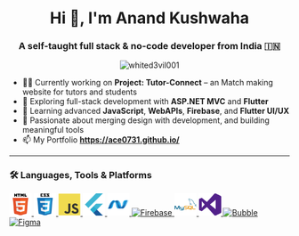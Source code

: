 <h1 align="center">Hi 👋, I'm Anand Kushwaha</h1>
<h3 align="center">A self-taught full stack & no-code developer from India 🇮🇳</h3>

<p align="center">
  <img src="https://komarev.com/ghpvc/?username=whited3vil001&label=Profile%20views&color=0e75b6&style=flat" alt="whited3vil001" />
</p>

- 👨‍💻 Currently working on **Project: Tutor-Connect** – an Match making website for tutors and students  
- 🔧 Exploring full-stack development with **ASP.NET MVC** and **Flutter**  
- 🌱 Learning advanced **JavaScript**, **WebAPIs**, **Firebase**, and **Flutter UI/UX**  
- 🚀 Passionate about merging design with development, and building meaningful tools  
- 📫 My Portfolio **https://ace0731.github.io/**

---

<h3 align="left">🛠️ Languages, Tools & Platforms</h3>
<p align="left">
  <!-- Core Languages -->
  <a href="https://developer.mozilla.org/en-US/docs/Web/HTML" target="_blank" rel="noreferrer">
    <img src="https://raw.githubusercontent.com/devicons/devicon/master/icons/html5/html5-original-wordmark.svg" alt="HTML5" width="40" height="40"/>
  </a>
  <a href="https://developer.mozilla.org/en-US/docs/Web/CSS" target="_blank" rel="noreferrer">
    <img src="https://raw.githubusercontent.com/devicons/devicon/master/icons/css3/css3-original-wordmark.svg" alt="CSS3" width="40" height="40"/>
  </a>
  <a href="https://www.javascript.com/" target="_blank" rel="noreferrer">
    <img src="https://raw.githubusercontent.com/devicons/devicon/master/icons/javascript/javascript-original.svg" alt="JavaScript" width="40" height="40"/>
  </a>

  <!-- Frameworks & Platforms -->
  <a href="https://flutter.dev/" target="_blank" rel="noreferrer">
    <img src="https://raw.githubusercontent.com/devicons/devicon/master/icons/flutter/flutter-original.svg" alt="Flutter" width="40" height="40"/>
  </a>
  <a href="https://dotnet.microsoft.com/" target="_blank" rel="noreferrer">
    <img src="https://raw.githubusercontent.com/devicons/devicon/master/icons/dot-net/dot-net-original.svg" alt=".NET" width="40" height="40"/>
  </a>

  <!-- Backend & DB -->
  <a href="https://firebase.google.com/" target="_blank" rel="noreferrer">
    <img src="https://www.vectorlogo.zone/logos/firebase/firebase-icon.svg" alt="Firebase" width="40" height="40"/>
  </a>
  <a href="https://www.mysql.com/" target="_blank" rel="noreferrer">
    <img src="https://raw.githubusercontent.com/devicons/devicon/master/icons/mysql/mysql-original-wordmark.svg" alt="MySQL" width="40" height="40"/>
  </a>

  <!-- IDE -->
  <a href="https://visualstudio.microsoft.com/" target="_blank" rel="noreferrer">
    <img src="https://raw.githubusercontent.com/devicons/devicon/master/icons/visualstudio/visualstudio-plain.svg" alt="Visual Studio" width="40" height="40"/>
  </a>

  <!-- 🧩 No-Code Tools -->
 
  <!-- 🧩 No-Code Tools -->
<a href="https://bubble.io/" target="_blank" rel="noreferrer">
  <img src="https://th.bing.com/th/id/OIP.Qo1r3ZWYlpc4HMNg4yKmeAHaCA?w=323&h=95&c=7&r=0&o=7&dpr=1.3&pid=1.7&rm=3" alt="Bubble" width="40" height="40"/>
</a>
<a href="https://www.figma.com/" target="_blank" rel="noreferrer">
  <img src="https://upload.wikimedia.org/wikipedia/commons/3/33/Figma-logo.svg" alt="Figma" width="40" height="40"/>
</a>


</p>

